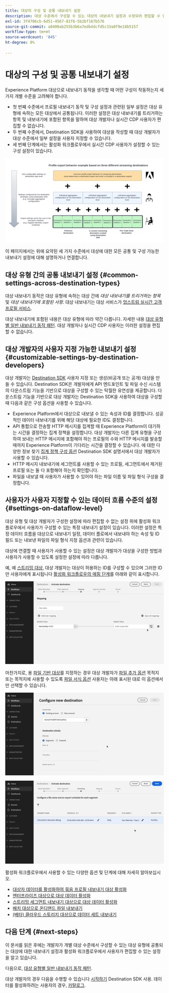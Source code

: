 ```yaml
---
title: 대상의 구성 및 공통 내보내기 설정
description: 대상 수준에서 구성할 수 있는 대상의 내보내기 설정과 수정되어 편집할 수 없는 설정을 알아봅니다.
exl-id: 3f4706cb-6d51-4567-81f6-5b2bf167b576
source-git-commit: a0400ab255b3b6a7edb4dcfd5c33a0f9e18b5157
workflow-type: tm+mt
source-wordcount: '845'
ht-degree: 0%

---
```


# 대상의 구성 및 공통 내보내기 설정

Experience Platform 대상으로 내보내기 동작을 생각할 때 어떤 구성이 작동하는지 세 가지 개별 수준을 고려해야 합니다.

* 첫 번째 수준에서 프로필 내보내기 동작 및 구성 설정과 관련된 일부 설정은 대상 유형에 속하는 모든 대상에서 공통됩니다. 이러한 설정은 대상 내보내기를 트리거하는 항목 및 내보내기에 포함된 항목을 말하며 대상 개발자나 실시간 CDP 사용자가 편집할 수 없습니다.
* 두 번째 수준에서, Destination SDK을 사용하여 대상을 작성할 때 대상 개발자가 대상 수준에서 일부 설정을 사용자 지정할 수 있습니다.
* 세 번째 단계에서는 활성화 워크플로우에서 실시간 CDP 사용자가 설정할 수 있는 구성 설정이 있습니다.

![대상에 대한 공통 및 구성 가능한 내보내기 설정 간의 상호 작용을 보여주는 다이어그램](/help/destinations/assets/how-destinations-work/profile-export-behavior-diagram.png)

이 페이지에서는 위에 요약된 세 가지 수준에서 대상에 대한 모든 공통 및 구성 가능한 내보내기 설정에 대해 설명하거나 연결합니다.

## 대상 유형 간의 공통 내보내기 설정 {#common-settings-across-destination-types}

대상 내보내기 동작은 대상 유형에 속하는 대상 간에 *대상 내보내기를 트리거하는 항목* 및 *대상 내보내기에 포함된 사항*. 대상 내보내기는 대상 서비스가 [업스트림 실시간 고객 프로필 서비스](https://experienceleague.adobe.com/docs/blueprints-learn/architecture/architecture-overview/platform-applications.html?lang=en#adobe-experience-platform-%26-applications-detailed-architecture-diagram).

대상 내보내기에 포함된 내용은 대상 유형에 따라 약간 다릅니다. 자세한 내용 [대상 유형별 일반 내보내기 동작 패턴](/help/destinations/how-destinations-work/profile-export-behavior.md). 대상 개발자나 실시간 CDP 사용자는 이러한 설정을 편집할 수 없습니다.

## 대상 개발자의 사용자 지정 가능한 내보내기 설정 {#customizable-settings-by-destination-developers}

대상 개발자는 [Destination SDK](/help/destinations/destination-sdk/overview.md) 사용자 지정 또는 생성(비공개 또는 공개) 대상을 만들 수 있습니다. Destination SDK은 개발자에게 API 엔드포인트 및 파일 수신 시스템의 다운스트림 기능을 기반으로 대상을 구성할 수 있는 탁월한 유연성을 제공합니다. 다운스트림 기능을 기반으로 대상 개발자는 Destination SDK을 사용하여 대상을 구성할 때 다음과 같은 구성 옵션을 사용할 수 있습니다.

* Experience Platform에서 대상으로 내보낼 수 있는 속성과 ID를 결정합니다. 성공적인 데이터 내보내기를 위해 해당 대상에 필요한 ID도 결정합니다.
* API 통합으로 전송할 HTTP 메시지를 집계할 때 Experience Platform이 대기하는 시간을 결정하는 집계 정책을 설정합니다. 대상 개발자는 다른 집계 유형을 구성하여 보내는 HTTP 메시지에 포함해야 하는 프로필의 수와 HTTP 메시지를 발송할 때까지 Experience Platform이 기다리는 시간을 결정할 수 있습니다. 에 대한 다양한 정보 찾기 [집계 정책 구성 옵션](../destination-sdk/functionality/destination-configuration/aggregation-policy.md) Destination SDK 설명서에서 대상 개발자가 사용할 수 있습니다.
* HTTP 메시지 내보내기에 세그먼트를 사용할 수 있는 프로필, 세그먼트에서 제거된 프로필 또는 둘 다 포함해야 하는지 확인합니다.
* 파일을 내보낼 때 사용자가 사용할 수 있어야 하는 파일 이름 및 파일 형식 구성을 결정합니다.

## 사용자가 사용자 지정할 수 있는 데이터 흐름 수준의 설정 {#settings-on-dataflow-level}

대상 유형 및 대상 개발자가 구성한 설정에 따라 편집할 수 없는 설정 위에 활성화 워크플로우에서 사용자가 구성할 수 있는 특정 내보내기 설정이 있습니다. 이러한 설정은 특정 데이터 흐름을 대상으로 내보내기 일정, 데이터 플로에서 내보내야 하는 속성 및 ID 필드 또는 내보낸 파일의 파일 형식 지정 옵션과 관련이 있습니다.

대상에 연결할 때 사용자가 사용할 수 있는 설정은 대상 개발자가 대상을 구성한 방법과 사용자가 사용할 수 있도록 설정한 설정에 따라 다릅니다.

예, 예 [스트리밍 대상](/help/destinations/destination-types.md#streaming-destinations), 대상 개발자는 대상이 허용하는 ID를 구성할 수 있으며 그러한 ID만 사용자에게 표시됩니다 [활성화 워크플로우의 매핑 단계](/help/destinations/ui/activate-segment-streaming-destinations.md#mapping)를 아래와 같이 표시합니다.

![활성화 워크플로우의 매핑 단계에서 대상 필드에 대한 ID 선택 사항의 화면 기록. ](/help/destinations/assets/how-destinations-work/identity-mapping-example.gif)

마찬가지로, 용 [파일 기반 대상](/help/destinations/destination-types.md#file-based)를 지정하는 경우 대상 개발자가 [파일 추가 옵션](/help/destinations/ui/activate-batch-profile-destinations.md#file-names) 목적지 또는 목적지에 사용할 수 있도록 [파일 서식 옵션](/help/destinations/destination-sdk/guides/batch/configure-file-formatting-options.md) 사용자는 아래 표시된 대로 이 옵션에서만 선택할 수 있습니다.

![파일 기반 대상에 연결할 때 파일 형식 옵션의 화면 기록](/help/destinations/assets/how-destinations-work/file-formatting-options.gif)

![활성화 워크플로우의 예약 단계에서 파일 이름 추가 옵션의 화면 녹화를 참조하십시오. ](/help/destinations/assets/how-destinations-work/filename-append-options.gif)

활성화 워크플로우에서 사용할 수 있는 다양한 옵션 및 단계에 대해 자세히 알아보십시오.

* [대상자 데이터를 활성화하여 묶음 프로필 내보내기 대상 활성화](/help/destinations/ui/activate-batch-profile-destinations.md)
* [엔터프라이즈 대상으로 대상 데이터 활성화](/help/destinations/ui/activate-streaming-profile-destinations.md)
* [스트리밍 세그먼트 내보내기 대상으로 대상 데이터 활성화](/help/destinations/ui/activate-segment-streaming-destinations.md)
* [배치 대상으로 온디맨드 파일 내보내기](/help/destinations/ui/export-file-now.md)
* [(베타) 클라우드 스토리지 대상으로 데이터 세트 내보내기](/help/destinations/ui/export-datasets.md)

## 다음 단계 {#next-steps}

이 문서를 읽은 후에는 개발자가 개별 대상 수준에서 구성할 수 있는 대상 유형에 공통되는 대상에 대한 내보내기 설정과 활성화 워크플로우에서 사용자가 편집할 수 있는 설정을 알고 있습니다.

다음으로, [대상 유형별 일반 내보내기 동작 패턴](/help/destinations/how-destinations-work/profile-export-behavior.md).

대상 개발자의 경우 다음을 수행할 수 있습니다 [시작하기](/help/destinations/destination-sdk/getting-started.md) Destination SDK 사용. 데이터를 활성화하려는 사용자의 경우, [카탈로그](/help/destinations/catalog/overview.md).
